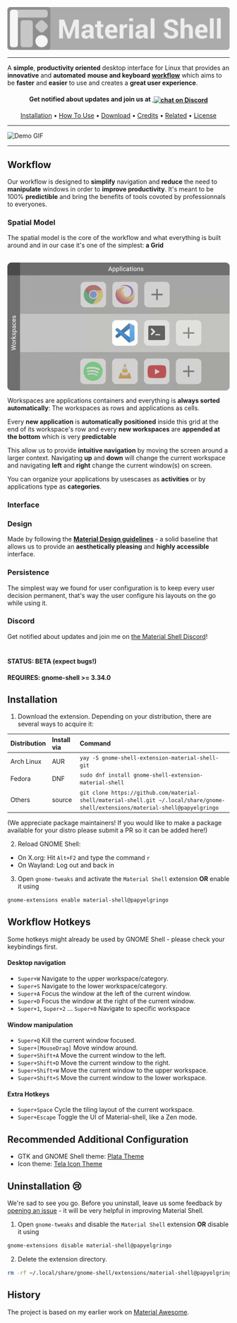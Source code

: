 


![Material Shell](/documentation/on-all-full.svg)

---

A **simple**, **productivity oriented** desktop interface for Linux that provides an **innovative** and **automated** **mouse and keyboard [workflow](./documentation/material-shell.md#workflow)** which aims to be **faster** and **easier** to use and creates a **great user experience**.
<h4 align="center" valign="middle">
Get notified about updates and join us at ‎‎<a href="https://discord.gg/vBb7D9a">
        <img valign="middle" src="https://img.shields.io/discord/584783412959641716?logo=discord&style=for-the-badge"
            alt="chat on Discord">
</a>
</h4>
<p align="center">
  <a href="#installation">Installation</a> •
  <a href="#how-to-use">How To Use</a> •
  <a href="#download">Download</a> •
  <a href="#credits">Credits</a> •
  <a href="#related">Related</a> •
  <a href="#license">License</a>
</p>

---

![Demo GIF](demo.gif)

---

## Workflow

Our workflow is designed to **simplify** navigation and **reduce** the need to **manipulate** windows in order to **improve productivity**. It's meant to be 100% **predictible** and bring the benefits of tools covoted by professionnals to everyones. 

### Spatial Model

The spatial model is the core of the workflow and what everything is built around and in our case it's one of the simplest: **a Grid**

<p align="center" valign="middle">
 <img align="center" valign="middle" src="./documentation/spatialisation.gif"
            alt="Spatialisation illustred">
</p>

Workspaces are applications containers and everything is **always sorted automatically**: The workspaces as rows and applications as cells.

Every **new application** is **automatically positioned** inside this grid at the end of its workspace's row and every **new workspaces** are **appended at the bottom** which is very **predictable**

This allow us to provide **intuitive navigation** by moving the screen around a larger context. Navigating **up** and **down** will change the current workspace and navigating **left** and **right** change the current window(s) on screen.

You can organize your applications by usescases as **activities** or by applications type as **categories**.

### Interface


### Design
Made by following the **[Material Design guidelines](https://material.io)** - a solid baseline that allows us to provide an **aesthetically pleasing** and **highly accessible** interface. 

### Persistence
The simplest way we found for user configuration is to keep every user decision permanent, that's way the user configure his layouts on the go while using it.

### Discord
Get notified about updates and join me on [the Material Shell Discord](https://discord.gg/vBb7D9a)!
#
#### STATUS: BETA (expect bugs!)
#### REQUIRES: gnome-shell >= 3.34.0

## Installation

1. Download the extension. Depending on your distribution, there are several ways to acquire it:

| Distribution | Install via | Command |
| :----------- | :---------- | :------ |
| Arch Linux   | AUR         | `yay -S gnome-shell-extension-material-shell-git` |
| Fedora       | DNF         | `sudo dnf install gnome-shell-extension-material-shell` |
| Others       | source      | `git clone https://github.com/material-shell/material-shell.git ~/.local/share/gnome-shell/extensions/material-shell@papyelgringo` |

(We appreciate package maintainers! If you would like to make a package available for your distro please submit a PR so it can be added here!)

2. Reload GNOME Shell:
  + On X.org: Hit `Alt+F2` and type the command `r`
  + On Wayland: Log out and back in
3. Open `gnome-tweaks` and activate the `Material Shell` extension **OR** enable it using 
```bash
gnome-extensions enable material-shell@papyelgringo
```

## Workflow Hotkeys
Some hotkeys might already be used by GNOME Shell - please check your keybindings first.
#### Desktop navigation
* `Super+W` Navigate to the upper workspace/category.
* `Super+S` Navigate to the lower workspace/category.
* `Super+A` Focus the window at the left of the current window.
* `Super+D` Focus the window at the right of the current window.
* `Super+1`, `Super+2` ... `Super+0` Navigate to specific workspace

#### Window manipulation
* `Super+Q` Kill the current window focused.
* `Super+[MouseDrag]` Move window around.
* `Super+Shift+A` Move the current window to the left.
* `Super+Shift+D` Move the current window to the right.
* `Super+Shift+W` Move the current window to the upper workspace.
* `Super+Shift+S` Move the current window to the lower workspace.

#### Extra Hotkeys
* `Super+Space` Cycle the tiling layout of the current workspace.
* `Super+Escape` Toggle the UI of Material-shell, like a Zen mode.

## Recommended Additional Configuration
* GTK and GNOME Shell theme: [Plata Theme](https://gitlab.com/tista500/plata-theme)
* Icon theme: [Tela Icon Theme](https://github.com/vinceliuice/Tela-icon-theme)

## Uninstallation 😢
We're sad to see you go. Before you uninstall, leave us some feedback by [opening an issue](https://github.com/material-shell/material-shell/issues/new/choose) - it will be very helpful in improving Material Shell.

1. Open `gnome-tweaks` and disable the `Material Shell` extension **OR** disable it using 
```bash
gnome-extensions disable material-shell@papyelgringo
```
2. Delete the extension directory.
```bash
rm -rf ~/.local/share/gnome-shell/extensions/material-shell@papyelgringo
```
## History
The project is based on my earlier work on [Material Awesome](https://github.com/PapyElGringo/material-awesome).

